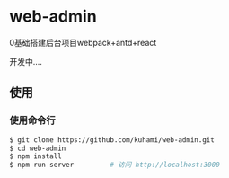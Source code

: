 # web-admin
0基础搭建后台项目webpack+antd+react

开发中....

## 使用

### 使用命令行
```bash
$ git clone https://github.com/kuhami/web-admin.git
$ cd web-admin
$ npm install
$ npm run server         # 访问 http://localhost:3000
```